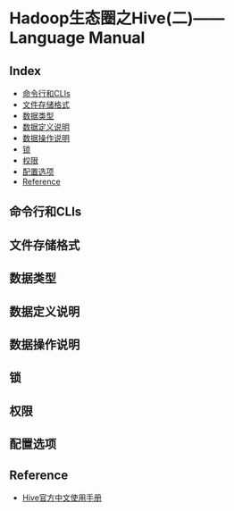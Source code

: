 Hadoop生态圈之Hive(二)——Language Manual
===

Index
---
- [命令行和CLIs](#命令行和CLIs)
- [文件存储格式](#文件存储格式)
- [数据类型](#数据类型)
- [数据定义说明](#数据定义说明)
- [数据操作说明](#数据操作说明)
- [锁](#锁)
- [权限](#权限)
- [配置选项](#配置选项)
- [Reference](#Reference)

## 命令行和CLIs
## 文件存储格式
## 数据类型
## 数据定义说明
## 数据操作说明
## 锁
## 权限
## 配置选项

## Reference
- [Hive官方中文使用手册](https://blog.csdn.net/maizi1045/article/details/79455347)

